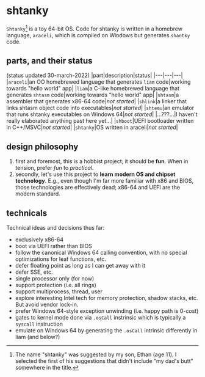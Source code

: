 # shtanky

`Shtanky`[^1] is a toy 64-bit OS.  Code for shtanky is written in a homebrew language, `araceli`, which is compiled on Windows but generates `shantky` code.

## parts, and their status

(status updated 30-march-2022)
|part|description|status|
|---|---|---|
|`araceli`|an OO homebrewed language that generates `liam` code|working towards "hello world" app|
|`liam`|a C-like homebrewed language that generates `shtasm` code|working towards "hello world" app|
|`shtasm`|a assembler that generates x86-64 code|_not started_|
|`shlink`|a linker that links shtasm object code into executables|_not started_|
|`shtemu`|an emulator that runs shtanky executables on Windows 64|_not started_|
|...???...|I haven't really elaborated anything past here yet...|
|`shboot`|UEFI bootloader written in C++/MSVC|_not started_|
|`shtanky`|OS written in araceli|_not started_|

## design philosophy

1. first and foremost, this is a hobbist project; it should be **fun**.  When in tension, prefer _fun_ to _practical_.
1. secondly, let's use this project to **learn modern OS and chipset technology**.  E.g., even though I'm far more familiar with x86 and BIOS, those technologies are effectively dead; x86-64 and UEFI are the modern standard.

## technicals

Technical ideas and decisions thus far:
- exclusively x86-64
- boot via UEFI rather than BIOS
- follow the canonical Windows 64 calling convention, with no special optimizations for leaf functions, etc.
- defer floating point as long as I can get away with it
- defer SSE, etc.
- single processor only (for now)
- support protection (i.e. all rings)
- support multiprocess, thread, user
- explore interesting Intel tech for memory protection, shadow stacks, etc.  But avoid vendor lock-in.
- prefer Windows 64-style exception unwinding (i.e. happy path is 0-cost)
- gates to kernel mode done via `.osCall` instrinsic which is typically a `syscall` instruction
- emulate on Windows 64 by generating the `.osCall` intrinsic differently in liam (and below?)


[^1]: The name "shtanky" was suggested by my son, Ethan (age 11).  I selected the first of his suggestions that didn't include "my dad's butt" somewhere in the title.
